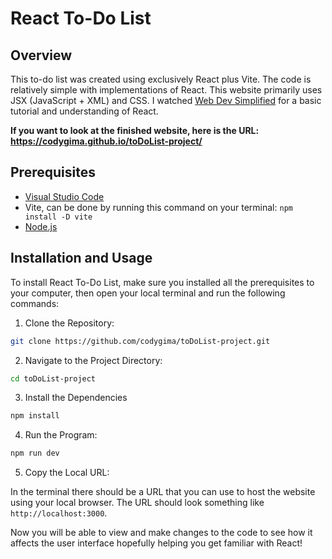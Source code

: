 # React To-Do List

## Overview
This to-do list was created using exclusively React plus Vite. The code is relatively simple with implementations of React. This website primarily uses JSX (JavaScript + XML) and CSS. I watched [Web Dev Simplified](https://www.youtube.com/watch?v=Rh3tobg7hEo) for a basic tutorial and understanding of React.

**If you want to look at the finished website, here is the URL: https://codygima.github.io/toDoList-project/**

## Prerequisites
+ [Visual Studio Code](https://code.visualstudio.com/)
+ Vite, can be done by running this command on your terminal: `npm install -D vite`
+ [Node.js](https://nodejs.org/en)

## Installation and Usage
To install React To-Do List, make sure you installed all the prerequisites to your computer, then open your local terminal and run the following commands:

1. Clone the Repository:
```bash
git clone https://github.com/codygima/toDoList-project.git
```
2. Navigate to the Project Directory:
```bash
cd toDoList-project
```
3. Install the Dependencies
```bash
npm install
```
4. Run the Program:
```bash
npm run dev
```

5. Copy the Local URL:

In the terminal there should be a URL that you can use to host the website using your local browser. The URL should look something like `http://localhost:3000`.

Now you will be able to view and make changes to the code to see how it affects the user interface hopefully helping you get familiar with React!

